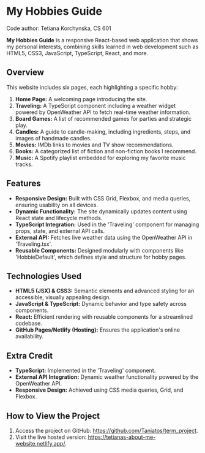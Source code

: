 # My Hobbies Guide
Code author: Tetiana Korchynska, CS 601

**My Hobbies Guide** is a responsive React-based web application that shows my personal interests, combining skills learned in web development such as HTML5, CSS3, JavaScript, TypeScript, React, and more.

## Overview

This website includes six pages, each highlighting a specific hobby:
1. **Home Page:** A welcoming page introducing the site.
2. **Traveling:** A TypeScript component including a weather widget powered by OpenWeather API to fetch real-time weather information.
3. **Board Games:** A list of recommended games for parties and strategic play.
4. **Candles:** A guide to candle-making, including ingredients, steps, and images of handmade candles.
5. **Movies:** IMDb links to movies and TV show recommendations.
6. **Books:** A categorized list of fiction and non-fiction books I recommend.
7. **Music:** A Spotify playlist embedded for exploring my favorite music tracks.

## Features

- **Responsive Design:** Built with CSS Grid, Flexbox, and media queries, ensuring usability on all devices.
- **Dynamic Functionality:** The site dynamically updates content using React state and lifecycle methods.
- **TypeScript Integration:** Used in the 'Traveling' component for managing props, state, and external API calls.
- **External API:** Fetches live weather data using the OpenWeather API in 'Traveling.tsx'.
- **Reusable Components:** Designed modularly with components like 'HobbieDefault', which defines style and structure for hobby pages.

## Technologies Used

- **HTML5 (JSX) & CSS3:** Semantic elements and advanced styling for an accessible, visually appealing design.
- **JavaScript & TypeScript:** Dynamic behavior and type safety across components.
- **React:** Efficient rendering with reusable components for a streamlined codebase.
- **GitHub Pages/Netlify (Hosting):** Ensures the application's online availability.

## Extra Credit

- **TypeScript:** Implemented in the 'Traveling' component.
- **External API Integration:** Dynamic weather functionality powered by the OpenWeather API.
- **Responsive Design:** Achieved using CSS media queries, Grid, and Flexbox.

## How to View the Project

1. Access the project on GitHub: https://github.com/Taniatos/term_project.
2. Visit the live hosted version: https://tetianas-about-me-website.netlify.app/.
